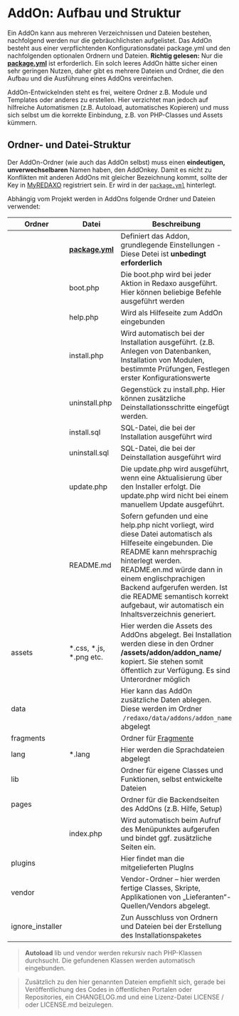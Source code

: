 # AddOn: Aufbau und Struktur 

Ein AddOn kann aus mehreren Verzeichnissen und Dateien bestehen, nachfolgend werden nur die gebräuchlichsten aufgelistet. Das AddOn besteht aus einer verpflichtenden Konfigurationsdatei package.yml und den nachfolgenden optionalen Ordnern und Dateien.
**Richtig gelesen:** Nur die [**package.yml**](/{{path}}/{{version}}/addon-package) ist erforderlich. Ein solch leeres AddOn hätte sicher einen sehr geringen Nutzen, daher gibt es mehrere Dateien und Ordner, die den Aufbau und die Ausführung eines AddOns vereinfachen. 

AddOn-Entwickelnden steht es frei, weitere Ordner z.B. Module und Templates oder anderes zu erstellen. Hier verzichtet man jedoch auf hilfreiche Automatismen (z.B. Autoload, automatisches Kopieren) und muss sich selbst um die korrekte Einbindung, z.B. von PHP-Classes und Assets kümmern. 

## Ordner- und Datei-Struktur

Der AddOn-Ordner (wie auch das AddOn selbst) muss einen **eindeutigen, unverwechselbaren** Namen haben, den AddOnkey. Damit es nicht zu Konflikten mit anderen AddOns mit gleicher Bezeichnung kommt, sollte der Key in [MyREDAXO](https://redaxo.org/myredaxo/login/) registriert sein. Er wird in der [`package.yml`](/{{path}}/{{version}}/addon-package) hinterlegt. 

Abhängig vom Projekt werden in AddOns folgende Ordner und Dateien verwendet:

| Ordner | Datei | Beschreibung |
| --- | --- | --- |
|  | [**package.yml**](/{{path}}/{{version}}/addon-package)| Definiert das Addon, grundlegende Einstellungen - Diese Detei ist **unbedingt erforderlich**  |
|  | boot.php | Die boot.php wird bei jeder Aktion in Redaxo ausgeführt. Hier können beliebige Befehle ausgeführt werden |
|  | help.php | Wird als Hilfeseite zum AddOn eingebunden |
|  | install.php | Wird automatisch bei der Installation ausgeführt. (z.B. Anlegen von Datenbanken, Installation von Modulen, bestimmte Prüfungen, Festlegen erster Konfigurationswerte |
|  | uninstall.php | Gegenstück zu install.php. Hier können zusätzliche Deinstallationsschritte eingefügt werden.  |
|  | install.sql | SQL-Datei, die bei der Installation ausgeführt wird |
|  | uninstall.sql | SQL-Datei, die bei der Deinstallation ausgeführt wird |
|  | update.php | Die update.php wird ausgeführt, wenn eine Aktualisierung über den Installer erfolgt. Die update.php wird nicht bei einem manuellem Update ausgeführt. |
|  | README.md | Sofern gefunden und eine help.php nicht vorliegt, wird diese Datei automatisch als Hilfeseite eingebunden. Die README kann mehrsprachig hinterlegt werden. README.en.md würde dann in einem englischprachigen Backend aufgerufen werden. Ist die README semantisch korrekt aufgebaut, wir automatisch ein Inhaltsverzeichnis generiert.|
| assets | *.css, *.js, *.png etc. | Hier werden die Assets des AddOns abgelegt. Bei Installation werden diese in den Ordner **/assets/addon/addon_name/** kopiert. Sie stehen somit öffentlich zur Verfügung. Es sind Unterordner möglich |
| data |  | Hier kann das AddOn zusätzliche Daten ablegen. Diese werden im Ordner  `/redaxo/data/addons/addon_name` abgelegt |
| fragments |  | Ordner für [Fragmente](/{{path}}/{{version}}/fragmente)  |
| lang | *.lang | Hier werden die Sprachdateien abgelegt |
| lib |  | Ordner für eigene Classes und Funktionen, selbst entwickelte Dateien |
| pages |  | Ordner für die Backendseiten des AddOns (z.B. Hilfe, Setup)  |
|  | index.php | Wird automatisch beim Aufruf des Menüpunktes aufgerufen und bindet ggf. zusätzliche Seiten ein.  |
| plugins |  | Hier findet man die mitgelieferten PlugIns |
| vendor |  | Vendor-Ordner – hier werden fertige Classes, Skripte, Applikationen von „Lieferanten“-Quellen/Vendors abgelegt.|
| ignore_installer |  | Zun Ausschluss von Ordnern und Dateien bei der Erstellung des Installationspaketes |

>**Autoload** lib und vendor werden rekursiv nach PHP-Klassen durchsucht. Die gefundenen Klassen werden automatisch eingebunden.

> Zusätzlich zu den hier genannten Dateien empfiehlt sich, gerade bei Veröffentlichung des Codes in öffentlichen Portalen oder Repositories, ein CHANGELOG.md und eine Lizenz-Datei LICENSE / oder LICENSE.md beizulegen. 


